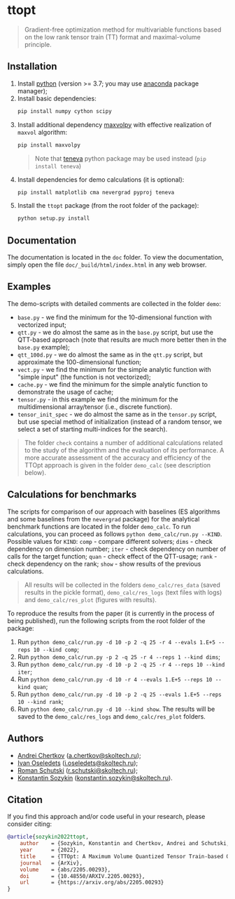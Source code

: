 # ttopt

> Gradient-free optimization method for multivariable functions based on the low rank tensor train (TT) format and maximal-volume principle.


## Installation

1. Install [python](https://www.python.org) (version >= 3.7; you may use [anaconda](https://www.anaconda.com) package manager);
2. Install basic dependencies:
    ```bash
    pip install numpy cython scipy
    ```
3. Install additional dependency [maxvolpy](https://bitbucket.org/muxas/maxvolpy/src/master/) with effective realization of `maxvol` algorithm:
    ```bash
    pip install maxvolpy
    ```
    > Note that [teneva](https://github.com/AndreiChertkov/teneva) python package may be used instead (`pip install teneva`)
4. Install dependencies for demo calculations (it is optional):
    ```bash
    pip install matplotlib cma nevergrad pyproj teneva
    ```
5. Install the `ttopt` package (from the root folder of the package):
    ```bash
    python setup.py install
    ```


## Documentation

The documentation is located in the `doc` folder. To view the documentation, simply open the file `doc/_build/html/index.html` in any web browser.


## Examples

The demo-scripts with detailed comments are collected in the folder `demo`:

- `base.py` - we find the minimum for the 10-dimensional function with vectorized input;
- `qtt.py` - we do almost the same as in the `base.py` script, but use the QTT-based approach (note that results are much more better then in the `base.py` example);
- `qtt_100d.py` - we do almost the same as in the `qtt.py` script, but approximate the 100-dimensional function;
- `vect.py` - we find the minimum for the simple analytic function with "simple input" (the function is not vectorized);
- `cache.py` - we find the minimum for the simple analytic function to demonstrate the usage of cache;
- `tensor.py` - in this example we find the minimum for the multidimensional array/tensor (i.e., discrete function).
- `tensor_init_spec` - we do almost the same as in the `tensor.py` script, but use special method of initialization (instead of a random tensor, we select a set of starting multi-indices for the search).

> The folder `check` contains a number of additional calculations related to the study of the algorithm and the evaluation of its performance. A more accurate assessment of the accuracy and efficiency of the TTOpt approach is given in the folder `demo_calc` (see description below).


## Calculations for benchmarks

The scripts for comparison of our approach with baselines (ES algorithms and some baselines from the `nevergrad` package) for the analytical benchmark functions are located in the folder `demo_calc`. To run calculations, you can proceed as follows `python demo_calc/run.py --KIND`. Possible values for `KIND`: `comp` - compare different solvers; `dims` - check dependency on dimension number; `iter` - check dependency on number of calls for the target function; `quan` - check effect of the QTT-usage; `rank` - check dependency on the rank; `show` - show results of the previous calculations.

> All results will be collected in the folders `demo_calc/res_data` (saved results in the pickle format), `demo_calc/res_logs` (text files with logs) and `demo_calc/res_plot` (figures with results).

To reproduce the results from the paper (it is currently in the process of being published), run the following scripts from the root folder of the package:
1. Run `python demo_calc/run.py -d 10 -p 2 -q 25 -r 4 --evals 1.E+5 --reps 10 --kind comp`;
2. Run `python demo_calc/run.py -p 2 -q 25 -r 4 --reps 1 --kind dims`;
3. Run `python demo_calc/run.py -d 10 -p 2 -q 25 -r 4 --reps 10 --kind iter`;
4. Run `python demo_calc/run.py -d 10 -r 4 --evals 1.E+5 --reps 10 --kind quan`;
5. Run `python demo_calc/run.py -d 10 -p 2 -q 25 --evals 1.E+5 --reps 10 --kind rank`;
6. Run `python demo_calc/run.py -d 10 --kind show`. The results will be saved to the `demo_calc/res_logs` and `demo_calc/res_plot` folders.


## Authors

- [Andrei Chertkov](https://github.com/AndreiChertkov) (a.chertkov@skoltech.ru);
- [Ivan Oseledets](https://github.com/oseledets) (i.oseledets@skoltech.ru);
- [Roman Schutski](https://github.com/Qbit-) (r.schutski@skoltech.ru);
- [Konstantin Sozykin](https://github.com/gogolgrind) (konstantin.sozykin@skoltech.ru).


## Citation

If you find this approach and/or code useful in your research, please consider citing:

```bibtex
@article{sozykin2022ttopt,
    author    = {Sozykin, Konstantin and Chertkov, Andrei and Schutski, Roman and Phan, Anh-Huy and Cichocki, Andrzej and Oseledets, Ivan},
    year      = {2022},
    title     = {TTOpt: A Maximum Volume Quantized Tensor Train-based Optimization and its Application to Reinforcement Learning},
    journal   = {ArXiv},
    volume    = {abs/2205.00293},
    doi       = {10.48550/ARXIV.2205.00293},
    url       = {https://arxiv.org/abs/2205.00293}
}
```
